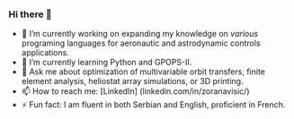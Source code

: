### Hi there 👋


- 🔭 I’m currently working on expanding my knowledge on *various* programing languages for aeronautic and astrodynamic controls applications.
- 🌱 I’m currently learning Python and GPOPS-II.
- 💬 Ask me about optimization of multivariable orbit transfers, finite element analysis, heliostat array simulations, or 3D printing.
- 📫 How to reach me: [LinkedIn] (linkedin.com/in/zoranavisic/)  
- ⚡ Fun fact: I am fluent in both Serbian and English, proficient in French.

